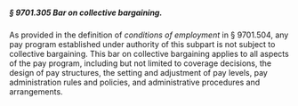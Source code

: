 ##### § 9701.305 Bar on collective bargaining. #####

As provided in the definition of *conditions of employment* in § 9701.504, any pay program established under authority of this subpart is not subject to collective bargaining. This bar on collective bargaining applies to all aspects of the pay program, including but not limited to coverage decisions, the design of pay structures, the setting and adjustment of pay levels, pay administration rules and policies, and administrative procedures and arrangements.